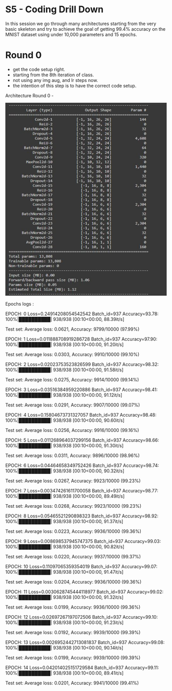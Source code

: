 # S5 - Coding Drill Down

In this session we go through many architectures starting from the very basic skeleton and try to achieve the goal of getting 99.4% accuracy on the MNIST dataset using under 10,000 parameters and 15 epochs.


# Round 0 

- get the code setup right.
- starting from the 8th iteration of class.
- not using any img aug, and lr steps now.
- the intention of this step is to have the correct code setup.

Architecture Round 0 - 

![Round 0 Architecture](https://github.com/eva7wandb/Eva7_Weights_Heist/blob/main/S5/Round%200%20Architecture.JPG)

Epochs logs : 

EPOCH: 0
Loss=0.24914208054542542 Batch_id=937 Accuracy=93.78: 100%|██████████| 938/938 [00:10<00:00, 88.39it/s] 

Test set: Average loss: 0.0621, Accuracy: 9799/10000 (97.99%)

EPOCH: 1
Loss=0.011888708919286728 Batch_id=937 Accuracy=97.90: 100%|██████████| 938/938 [00:10<00:00, 91.20it/s]

Test set: Average loss: 0.0303, Accuracy: 9910/10000 (99.10%)

EPOCH: 2
Loss=0.02023753523826599 Batch_id=937 Accuracy=98.32: 100%|██████████| 938/938 [00:10<00:00, 91.58it/s]

Test set: Average loss: 0.0275, Accuracy: 9914/10000 (99.14%)

EPOCH: 3
Loss=0.03516384959220886 Batch_id=937 Accuracy=98.41: 100%|██████████| 938/938 [00:10<00:00, 91.12it/s] 

Test set: Average loss: 0.0291, Accuracy: 9907/10000 (99.07%)

EPOCH: 4
Loss=0.15804673731327057 Batch_id=937 Accuracy=98.48: 100%|██████████| 938/938 [00:10<00:00, 90.60it/s]

Test set: Average loss: 0.0256, Accuracy: 9916/10000 (99.16%)

EPOCH: 5
Loss=0.011268964037299156 Batch_id=937 Accuracy=98.66: 100%|██████████| 938/938 [00:10<00:00, 91.30it/s]

Test set: Average loss: 0.0311, Accuracy: 9896/10000 (98.96%)

EPOCH: 6
Loss=0.04464658349752426 Batch_id=937 Accuracy=98.74: 100%|██████████| 938/938 [00:10<00:00, 90.32it/s]

Test set: Average loss: 0.0267, Accuracy: 9923/10000 (99.23%)

EPOCH: 7
Loss=0.003474261611700058 Batch_id=937 Accuracy=98.77: 100%|██████████| 938/938 [00:10<00:00, 89.49it/s]

Test set: Average loss: 0.0268, Accuracy: 9923/10000 (99.23%)

EPOCH: 8
Loss=0.05465521290898323 Batch_id=937 Accuracy=98.92: 100%|██████████| 938/938 [00:10<00:00, 91.37it/s] 

Test set: Average loss: 0.0223, Accuracy: 9936/10000 (99.36%)

EPOCH: 9
Loss=0.008698537945747375 Batch_id=937 Accuracy=99.03: 100%|██████████| 938/938 [00:10<00:00, 90.82it/s]

Test set: Average loss: 0.0220, Accuracy: 9937/10000 (99.37%)

EPOCH: 10
Loss=0.11097065359354019 Batch_id=937 Accuracy=99.07: 100%|██████████| 938/938 [00:10<00:00, 91.47it/s] 

Test set: Average loss: 0.0204, Accuracy: 9936/10000 (99.36%)

EPOCH: 11
Loss=0.0030628745444118977 Batch_id=937 Accuracy=99.02: 100%|██████████| 938/938 [00:10<00:00, 91.32it/s]

Test set: Average loss: 0.0199, Accuracy: 9936/10000 (99.36%)

EPOCH: 12
Loss=0.02697267197072506 Batch_id=937 Accuracy=99.10: 100%|██████████| 938/938 [00:10<00:00, 91.23it/s] 

Test set: Average loss: 0.0192, Accuracy: 9939/10000 (99.39%)

EPOCH: 13
Loss=0.0026952442713081837 Batch_id=937 Accuracy=99.08: 100%|██████████| 938/938 [00:10<00:00, 90.14it/s]

Test set: Average loss: 0.0199, Accuracy: 9939/10000 (99.39%)

EPOCH: 14
Loss=0.042014025151729584 Batch_id=937 Accuracy=99.11: 100%|██████████| 938/938 [00:10<00:00, 89.41it/s] 

Test set: Average loss: 0.0201, Accuracy: 9941/10000 (99.41%)
